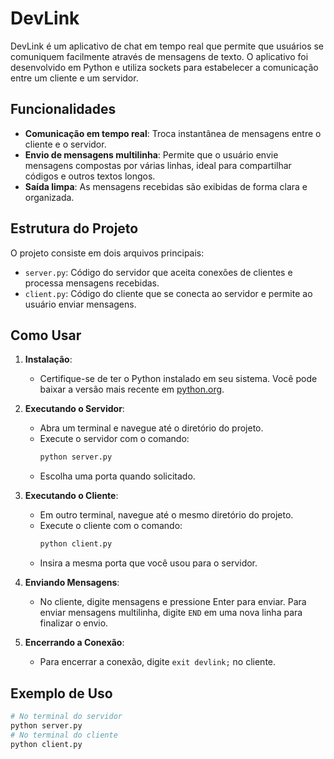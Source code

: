 # DevLink

DevLink é um aplicativo de chat em tempo real que permite que usuários se comuniquem facilmente através de mensagens de texto. O aplicativo foi desenvolvido em Python e utiliza sockets para estabelecer a comunicação entre um cliente e um servidor.

## Funcionalidades

- **Comunicação em tempo real**: Troca instantânea de mensagens entre o cliente e o servidor.
- **Envio de mensagens multilinha**: Permite que o usuário envie mensagens compostas por várias linhas, ideal para compartilhar códigos e outros textos longos.
- **Saída limpa**: As mensagens recebidas são exibidas de forma clara e organizada.

## Estrutura do Projeto

O projeto consiste em dois arquivos principais:

- `server.py`: Código do servidor que aceita conexões de clientes e processa mensagens recebidas.
- `client.py`: Código do cliente que se conecta ao servidor e permite ao usuário enviar mensagens.

## Como Usar

1. **Instalação**:
   - Certifique-se de ter o Python instalado em seu sistema. Você pode baixar a versão mais recente em [python.org](https://www.python.org/downloads/).

2. **Executando o Servidor**:
   - Abra um terminal e navegue até o diretório do projeto.
   - Execute o servidor com o comando:
     ```bash
     python server.py
     ```
   - Escolha uma porta quando solicitado.

3. **Executando o Cliente**:
   - Em outro terminal, navegue até o mesmo diretório do projeto.
   - Execute o cliente com o comando:
     ```bash
     python client.py
     ```
   - Insira a mesma porta que você usou para o servidor.

4. **Enviando Mensagens**:
   - No cliente, digite mensagens e pressione Enter para enviar. Para enviar mensagens multilinha, digite `END` em uma nova linha para finalizar o envio.

5. **Encerrando a Conexão**:
   - Para encerrar a conexão, digite `exit devlink;` no cliente.

## Exemplo de Uso

```bash
# No terminal do servidor
python server.py
# No terminal do cliente
python client.py

